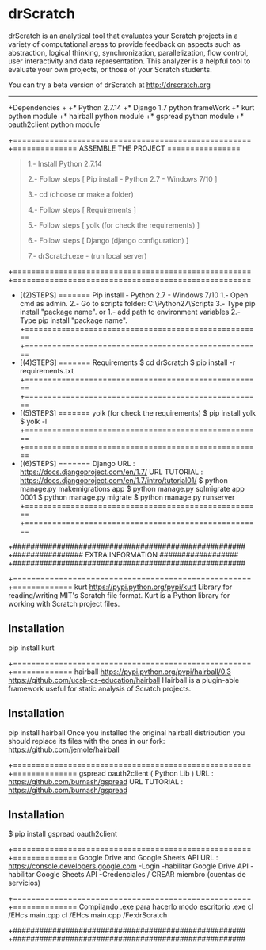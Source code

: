 drScratch
=========

drScratch is an analytical tool that evaluates your Scratch projects in a variety of computational areas to provide feedback on aspects such as abstraction, logical thinking, synchronization, parallelization, flow control, user interactivity and data representation. This analyzer is a helpful tool to evaluate your own projects, or those of your Scratch students.

You can try a beta version of drScratch at http://drscratch.org

------------------------------------

+Dependencies
 +
 +* Python 2.7.14
 +* Django 1.7 python frameWork
 +* kurt python module
 +* hairball python module
 +* gspread python module
 +* oauth2client python module


+====================================================
+============== ASSEMBLE THE PROJECT ================ 

>  1.- Install Python 2.7.14
>
>  2.- Follow steps [ Pip install - Python 2.7 - Windows 7/10 ]
>  
>  3.- cd (choose or make a folder)
>
>  4.- Follow steps [ Requirements ]
>
>  5.- Follow steps [ yolk (for check the requirements) ]
>
>  6.- Follow steps [ Django (django configuration) ]
>
>  7.- drScratch.exe - (run local server) 

+====================================================
+====================================================
+ [(2)STEPS] ======= Pip install - Python 2.7 - Windows 7/10
1.- Open cmd as admin.
2.- Go to scripts folder: C:\Python27\Scripts
3.- Type pip install "package name".
or
1.- add path to environment variables
2.- Type pip install "package name".
+====================================================
+====================================================
+ [(4)STEPS] ======= Requirements
$ cd drScratch
$ pip install -r requirements.txt
+====================================================
+====================================================
+ [(5)STEPS] ======= yolk (for check the requirements)
$ pip install yolk
$ yolk -l
+====================================================
+====================================================
+ [(6)STEPS] ======= Django
URL : https://docs.djangoproject.com/en/1.7/
URL TUTORIAL : https://docs.djangoproject.com/en/1.7/intro/tutorial01/
$ python manage.py makemigrations app
$ python manage.py sqlmigrate app 0001
$ python manage.py migrate
$ python manage.py runserver
+====================================================
+====================================================




+#####################################################
+################ EXTRA INFORMATION ##################
+#####################################################

+====================================================
+============= kurt
https://pypi.python.org/pypi/kurt
Library for reading/writing MIT's Scratch file format.
Kurt is a Python library for working with Scratch project files.
## Installation
pip install kurt

+====================================================
+============= hairball
https://pypi.python.org/pypi/hairball/0.3
https://github.com/ucsb-cs-education/hairball
Hairball is a plugin-able framework useful for static analysis of Scratch projects.
## Installation
pip install hairball
Once you installed the original hairball distribution you should replace its files with the ones in our fork: https://github.com/jemole/hairball

+====================================================
+============== gspread oauth2client ( Python Lib )
URL : https://github.com/burnash/gspread
URL TUTORIAL : https://github.com/burnash/gspread
## Installation
$ pip install gspread oauth2client 

+====================================================
+============== Google Drive and Google Sheets API
URL : https://console.developers.google.com
-Login
-habilitar Google Drive API
-habilitar Google Sheets API
-Credenciales / CREAR miembro (cuentas de servicios)

+====================================================
+============== Compilando .exe para hacerlo modo escritorio
.exe
cl /EHcs main.cpp 
cl /EHcs main.cpp /Fe:drScratch

+#####################################################
+#####################################################